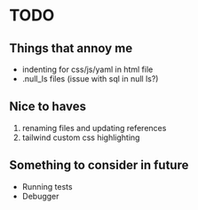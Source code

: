 # TODO

## Things that annoy me

- indenting for css/js/yaml in html file
- .null_ls files (issue with sql in null ls?)

## Nice to haves

1. renaming files and updating references
2. tailwind custom css highlighting

## Something to consider in future

- Running tests
- Debugger
